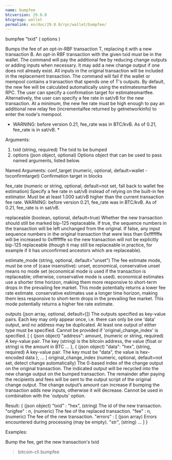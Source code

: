 ```yaml
---
name: bumpfee
btcversion: 29.0.0
btcgroup: wallet
permalink: en/doc/29.0.0/rpc/wallet/bumpfee/
---
```


bumpfee "txid" ( options )

Bumps the fee of an opt-in-RBF transaction T, replacing it with a new transaction B.
An opt-in RBF transaction with the given txid must be in the wallet.
The command will pay the additional fee by reducing change outputs or adding inputs when necessary.
It may add a new change output if one does not already exist.
All inputs in the original transaction will be included in the replacement transaction.
The command will fail if the wallet or mempool contains a transaction that spends one of T's outputs.
By default, the new fee will be calculated automatically using the estimatesmartfee RPC.
The user can specify a confirmation target for estimatesmartfee.
Alternatively, the user can specify a fee rate in sat/vB for the new transaction.
At a minimum, the new fee rate must be high enough to pay an additional new relay fee (incrementalfee
returned by getnetworkinfo) to enter the node's mempool.
* WARNING: before version 0.21, fee_rate was in BTC/kvB. As of 0.21, fee_rate is in sat/vB. *

Arguments:
1. txid       (string, required) The txid to be bumped
2. options    (json object, optional) Options object that can be used to pass named arguments, listed below.

Named Arguments:
conf_target                    (numeric, optional, default=wallet -txconfirmtarget) Confirmation target in blocks
                               
fee_rate                       (numeric or string, optional, default=not set, fall back to wallet fee estimation) 
                               Specify a fee rate in sat/vB instead of relying on the built-in fee estimator.
                               Must be at least 1.000 sat/vB higher than the current transaction fee rate.
                               WARNING: before version 0.21, fee_rate was in BTC/kvB. As of 0.21, fee_rate is in sat/vB.
                               
replaceable                    (boolean, optional, default=true) Whether the new transaction should still be
                               marked bip-125 replaceable. If true, the sequence numbers in the transaction will
                               be left unchanged from the original. If false, any input sequence numbers in the
                               original transaction that were less than 0xfffffffe will be increased to 0xfffffffe
                               so the new transaction will not be explicitly bip-125 replaceable (though it may
                               still be replaceable in practice, for example if it has unconfirmed ancestors which
                               are replaceable).
                               
estimate_mode                  (string, optional, default="unset") The fee estimate mode, must be one of (case insensitive):
                               unset, economical, conservative 
                               unset means no mode set (economical mode is used if the transaction is replaceable;
                               otherwise, conservative mode is used). 
                               economical estimates use a shorter time horizon, making them more
                               responsive to short-term drops in the prevailing fee market. This mode
                               potentially returns a lower fee rate estimate.
                               conservative estimates use a longer time horizon, making them
                               less responsive to short-term drops in the prevailing fee market. This mode
                               potentially returns a higher fee rate estimate.
                               
outputs                        (json array, optional, default=[]) The outputs specified as key-value pairs.
                               Each key may only appear once, i.e. there can only be one 'data' output, and no address may be duplicated.
                               At least one output of either type must be specified.
                               Cannot be provided if 'original_change_index' is specified.
     [
       {                       (json object)
         "address": amount,    (numeric or string, required) A key-value pair. The key (string) is the bitcoin address,
                               the value (float or string) is the amount in BTC
         ...
       },
       {                       (json object)
         "data": "hex",        (string, required) A key-value pair. The key must be "data", the value is hex-encoded data
       },
       ...
     ]
original_change_index          (numeric, optional, default=not set, detect change automatically) The 0-based index of the change output on the original transaction. The indicated output will be recycled into the new change output on the bumped transaction. The remainder after paying the recipients and fees will be sent to the output script of the original change output. The change output’s amount can increase if bumping the transaction adds new inputs, otherwise it will decrease. Cannot be used in combination with the 'outputs' option.

Result:
{                    (json object)
  "txid" : "hex",    (string) The id of the new transaction.
  "origfee" : n,     (numeric) The fee of the replaced transaction.
  "fee" : n,         (numeric) The fee of the new transaction.
  "errors" : [       (json array) Errors encountered during processing (may be empty).
    "str",           (string)
    ...
  ]
}

Examples:

Bump the fee, get the new transaction's txid
> bitcoin-cli bumpfee <txid>


